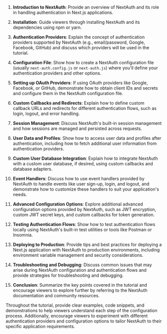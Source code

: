 1. **Introduction to NextAuth**: Provide an overview of NextAuth and its role in handling authentication in Next.js applications.
    
2. **Installation**: Guide viewers through installing NextAuth and its dependencies using npm or yarn.
    
3. **Authentication Providers**: Explain the concept of authentication providers supported by NextAuth (e.g., email/password, Google, Facebook, GitHub) and discuss which providers will be used in the tutorial.
    
4. **Configuration File**: Show how to create a NextAuth configuration file (usually `next-auth.config.js` or `next-auth.js`) where you'll define your authentication providers and other options.
    
5. **Setting up OAuth Providers**: If using OAuth providers like Google, Facebook, or GitHub, demonstrate how to obtain client IDs and secrets and configure them in the NextAuth configuration file.
    
6. **Custom Callbacks and Redirects**: Explain how to define custom callback URLs and redirects for different authentication flows, such as login, logout, and error handling.
    
7. **Session Management**: Discuss NextAuth's built-in session management and how sessions are managed and persisted across requests.
    
8. **User Data and Profiles**: Show how to access user data and profiles after authentication, including how to fetch additional user information from authentication providers.
    
9. **Custom User Database Integration**: Explain how to integrate NextAuth with a custom user database, if desired, using custom callbacks and database adapters.
    
10. **Event Handlers**: Discuss how to use event handlers provided by NextAuth to handle events like user sign-up, login, and logout, and demonstrate how to customize these handlers to suit your application's needs.
    
11. **Advanced Configuration Options**: Explore additional advanced configuration options provided by NextAuth, such as JWT encryption, custom JWT secret keys, and custom callbacks for token generation.
    
12. **Testing Authentication Flows**: Show how to test authentication flows locally using NextAuth's built-in test utilities or tools like Postman or Insomnia.
    
13. **Deploying to Production**: Provide tips and best practices for deploying a Next.js application with NextAuth to production environments, including environment variable management and security considerations.
    
14. **Troubleshooting and Debugging**: Discuss common issues that may arise during NextAuth configuration and authentication flows and provide strategies for troubleshooting and debugging.
    
15. **Conclusion**: Summarize the key points covered in the tutorial and encourage viewers to explore further by referring to the NextAuth documentation and community resources.
    

Throughout the tutorial, provide clear examples, code snippets, and demonstrations to help viewers understand each step of the configuration process. Additionally, encourage viewers to experiment with different authentication providers and configuration options to tailor NextAuth to their specific application requirements.